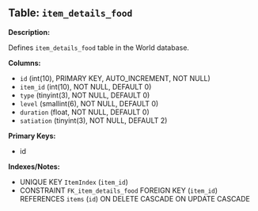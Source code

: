 ## Table: `item_details_food`

**Description:**

Defines `item_details_food` table in the World database.

**Columns:**
- `id` (int(10), PRIMARY KEY, AUTO_INCREMENT, NOT NULL)
- `item_id` (int(10), NOT NULL, DEFAULT 0)
- `type` (tinyint(3), NOT NULL, DEFAULT 0)
- `level` (smallint(6), NOT NULL, DEFAULT 0)
- `duration` (float, NOT NULL, DEFAULT 0)
- `satiation` (tinyint(3), NOT NULL, DEFAULT 2)

**Primary Keys:**
- id

**Indexes/Notes:**
- UNIQUE KEY `ItemIndex` (`item_id`)
- CONSTRAINT `FK_item_details_food` FOREIGN KEY (`item_id`) REFERENCES `items` (`id`) ON DELETE CASCADE ON UPDATE CASCADE